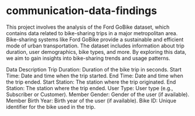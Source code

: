 # communication-data-findings
This project involves the analysis of the Ford GoBike dataset, which contains data related to bike-sharing trips in a major metropolitan area. Bike-sharing systems like Ford GoBike provide a sustainable and efficient mode of urban transportation. The dataset includes information about trip duration, user demographics, bike types, and more. By exploring this data, we aim to gain insights into bike-sharing trends and usage patterns.

Data Description
Trip Duration: Duration of the bike trip in seconds.
Start Time: Date and time when the trip started.
End Time: Date and time when the trip ended.
Start Station: The station where the trip originated.
End Station: The station where the trip ended.
User Type: User type (e.g., Subscriber or Customer).
Member Gender: Gender of the user (if available).
Member Birth Year: Birth year of the user (if available).
Bike ID: Unique identifier for the bike used in the trip.


